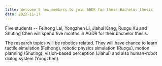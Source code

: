 ```yaml
---
title: Welcome 5 new members to join AGDR for their Bachelor thesis
date: 2023-11-17
---
```


Five students -- Feihong Lai, Yongzhen Li, Jiahui Kang, Ruogu Xu and Shuting Chen will spend five months in AGDR
for their bachelor thesis. 

<!--more-->

The research topics will be robotics related. They will have chance to learn tactile simulation (Feihong), robotic physics simulation (Ruogu),
motion planning (Shuting), vision-based perception (Jiahui) and also human-robot dialog system (Yongzhen). 
